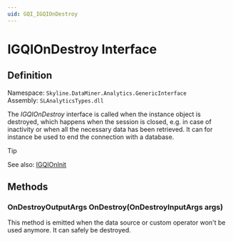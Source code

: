 ```yaml
---
uid: GQI_IGQIOnDestroy
---
```


# IGQIOnDestroy Interface

## Definition

Namespace: `Skyline.DataMiner.Analytics.GenericInterface`  
Assembly: `SLAnalyticsTypes.dll`

The *IGQIOnDestroy* interface is called when the instance object is destroyed, which happens when the session is closed, e.g. in case of inactivity or when all the necessary data has been retrieved. It can for instance be used to end the connection with a database.

> [!TIP]
> See also: [IGQIOnInit](xref:GQI_IGQIOnInit)

## Methods

### OnDestroyOutputArgs OnDestroy(OnDestroyInputArgs args)

This method is emitted when the data source or custom operator won't be used anymore. It can safely be destroyed.

